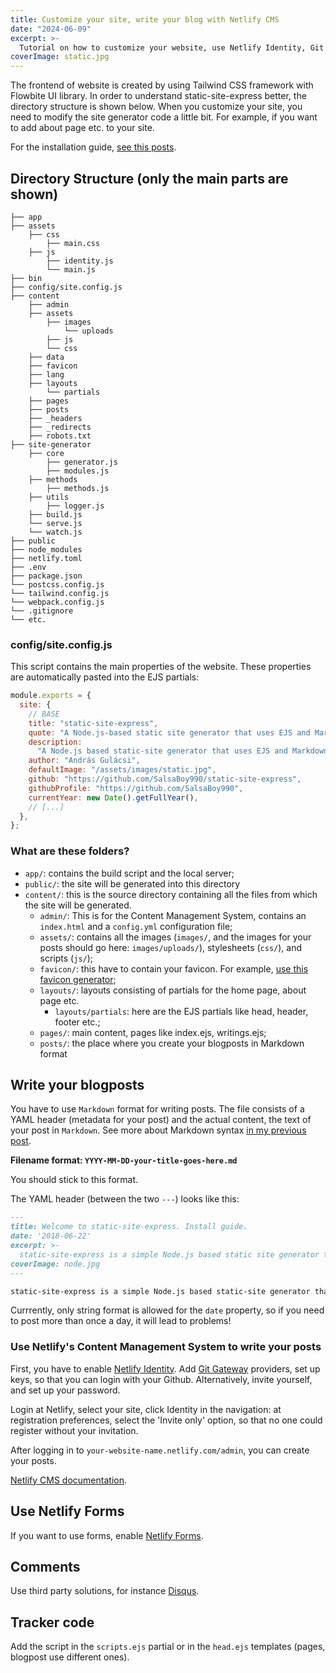```yaml
---
title: Customize your site, write your blog with Netlify CMS
date: "2024-06-09"
excerpt: >-
  Tutorial on how to customize your website, use Netlify Identity, Git Gateway, Netlify Forms, and Netlify Content Management System (CMS) to conveniently write your blog.
coverImage: static.jpg
---
```


The frontend of website is created by using Tailwind CSS framework with Flowbite UI library. In order to understand static-site-express better, the directory structure is shown below. When you customize your site, you need to modify the site generator code a little bit. For example, if you want to add about page etc. to your site.

For the installation guide, [see this posts](https://static-site-express.netlify.app/2024/06/10/welcome_to_static_site_express).

## Directory Structure (only the main parts are shown)

```plain
├── app
├── assets
    ├── css
        ├── main.css
    ├── js
        ├── identity.js
        └── main.js
├── bin
├── config/site.config.js
├── content
    ├── admin
    ├── assets
        ├── images
            └── uploads
        ├── js
        └── css
    ├── data
    ├── favicon
    ├── lang
    ├── layouts
        └── partials
    ├── pages
    ├── posts
    ├── _headers
    ├── _redirects
    ├── robots.txt
├── site-generator
    ├── core
        ├── generator.js
        ├── modules.js
    ├── methods
        ├── methods.js
    ├── utils
        ├── logger.js
    ├── build.js
    └── serve.js
    └── watch.js
├── public
├── node_modules
├── netlify.toml
├── .env
├── package.json
└── postcss.config.js
└── tailwind.config.js
└── webpack.config.js
└── .gitignore
└── etc.
```

### config/site.config.js

This script contains the main properties of the website. These properties are automatically pasted into the EJS partials:

```javascript
module.exports = {
  site: {
    // BASE
    title: "static-site-express",
    quote: "A Node.js-based static site generator that uses EJS and Markdown",
    description:
      "A Node.js based static-site generator that uses EJS and Markdown. Deploy your static site to Netlify or any platform to your liking. Suited for landing pages, portfolio, blogs, documentation, hobby projects.",
    author: "András Gulácsi",
    defaultImage: "/assets/images/static.jpg",
    github: "https://github.com/SalsaBoy990/static-site-express",
    githubProfile: "https://github.com/SalsaBoy990",
    currentYear: new Date().getFullYear(),
    // [...]
  },
};
```

### What are these folders?

- `app/`: contains the build script and the local server;
- `public/`: the site will be generated into this directory
- `content/`: this is the source directory containing all the files from which the site will be generated.
  - `admin/`: This is for the Content Management System, contains an `index.html` and a `config.yml` configuration file;
  - `assets/`: contains all the images (`images/`, and the images for your posts should go here: `images/uploads/`), stylesheets (`css/`), and scripts (`js/`);
  - `favicon/`: this have to contain your favicon. For example, [use this favicon generator](https://realfavicongenerator.net/);
  - `layouts/`: layouts consisting of partials for the home page, about page etc.
    - `layouts/partials`: here are the EJS partials like head, header, footer etc.;
  - `pages/`: main content, pages like index.ejs, writings.ejs;
  - `posts/`: the place where you create your blogposts in Markdown format

## Write your blogposts

You have to use `Markdown` format for writing posts. The file consists of a YAML header (metadata for your post) and the actual content, the text of your post in `Markdown`. See more about Markdown syntax [in my previous post](https://static-site-express.netlify.com/2018/06/25/markdown_cheatsheet).

**Filename format: `YYYY-MM-DD-your-title-goes-here.md`**

You should stick to this format.

The YAML header (between the two `---`) looks like this:

```markdown
---
title: Welcome to static-site-express. Install guide.
date: '2018-06-22'
excerpt: >-
  static-site-express is a simple Node.js based static site generator that uses EJS and Markdown. Installation and usage guide.
coverImage: node.jpg
---

static-site-express is a simple Node.js based static-site generator that uses EJS and Markdown...
```

Currrently, only string format is allowed for the `date` property, so if you need to post more than once a day, it will lead to problems!

### Use Netlify's Content Management System to write your posts

First, you have to enable [Netlify Identity](https://www.netlify.com/docs/identity/). Add [Git Gateway](https://www.netlify.com/docs/git-gateway/) providers, set up keys, so that you can login with your Github. Alternatively, invite yourself, and set up your password.

Login at Netlify, select your site, click Identity in the navigation: at registration preferences, select the 'Invite only' option, so that no one could register without your invitation.

After logging in to `your-website-name.netlify.com/admin`, you can create your posts.

[Netlify CMS documentation](https://www.netlifycms.org/docs/add-to-your-site/).

## Use Netlify Forms

If you want to use forms, enable [Netlify Forms](https://www.netlify.com/docs/form-handling/).

## Comments

Use third party solutions, for instance [Disqus](https://disqus.com/).

## Tracker code

Add the script in the `scripts.ejs` partial or in the `head.ejs` templates (pages, blogpost use different ones).
